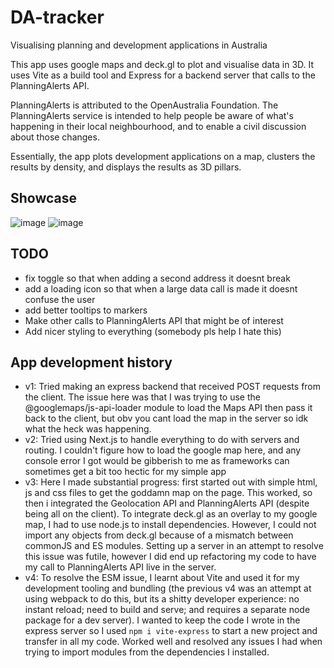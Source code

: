 # DA-tracker
Visualising planning and development applications in Australia

This app uses google maps and deck.gl to plot and visualise data in 3D. It uses Vite as a build tool and Express for a backend server that calls to the PlanningAlerts API.

PlanningAlerts is attributed to the OpenAustralia Foundation. The PlanningAlerts service is intended to help people be aware of what's happening in their local neighbourhood, and to enable a civil discussion about those changes.

Essentially, the app plots development applications on a map, clusters the results by density, and displays the results as 3D pillars.

## Showcase
![image](https://github.com/eternalBackPain/DA-tracker/assets/97266283/740f4b5e-fb4a-420f-a77c-66a84087b180)
![image](https://github.com/eternalBackPain/DA-tracker/assets/97266283/e0079fb9-7968-4b1e-a15d-3aa6d77c3ddc)


## TODO
- fix toggle so that when adding a second address it doesnt break
- add a loading icon so that when a large data call is made it doesnt confuse the user
- add better tooltips to markers
- Make other calls to PlanningAlerts API that might be of interest
- Add nicer styling to everything (somebody pls help I hate this)

## App development history
- v1: Tried making an express backend that received POST requests from the client. The issue here was that I was trying to use the @googlemaps/js-api-loader module to load the Maps API then pass it back to the client, but obv you cant load the map in the server so idk what the heck was happening.
- v2: Tried using Next.js to handle everything to do with servers and routing. I couldn't figure how to load the google map here, and any console error I got would be gibberish to me as frameworks can sometimes get a bit too hectic for my simple app
- v3: Here I made substantial progress: first started out with simple html, js and css files to get the goddamn map on the page. This worked, so then i integrated the Geolocation API and PlanningAlerts API (despite being all on the client). To integrate deck.gl as an overlay to my google map, I had to use node.js to install dependencies. However, I could not import any objects from deck.gl because of a mismatch between commonJS and ES modules. Setting up a server in an attempt to resolve this issue was futile, however I did end up refactoring my code to have my call to PlanningAlerts API live in the server.
- v4: To resolve the ESM issue, I learnt about Vite and used it for my development tooling and bundling (the previous v4 was an attempt at using webpack to do this, but its a shitty developer experience: no instant reload; need to build and serve; and requires a separate node package for a dev server). I wanted to keep the code I wrote in the express server so I used `npm i vite-express` to start a new project and transfer in all my code. Worked well and resolved any issues I had when trying to import modules from the dependencies I installed.


